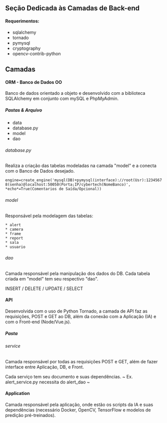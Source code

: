 ## Seção Dedicada às Camadas de Back-end



#### Requerimentos:

* sqlalchemy
* tornado
* pymysql
* cryptography
* opencv-contrib-python



## Camadas 



#### ORM - Banco de Dados OO 

Banco de dados orientado a objeto e desenvolvido com a biblioteca SQLAlchemy em conjunto com mySQL e PhpMyAdmin.

##### Pastas & Arquivo

  * data 
  * database.py
  * model
  * dao



###### database.py 

Realiza a criação das tabelas modeladas na camada "model" e a conecta com o Banco de Dados desejado.

`engine=create_engine('mysql(DB)+pymysql(interface)://root(Usr):12345678(senha)@localhost:50050(Porta;IP/cybertech(NomeBanco)', *echo*=True(Comentarios de Saída/Opcional))`



###### model 

Responsável pela modelagem das tabelas:

	* alert
	* camera 
	* frame
	* report
	* sala
	* usuario



###### dao

Camada responsável pela manipulação dos dados do DB. Cada tabela criada em "model" tem seu respectivo "dao".

 

INSERT / DELETE / UPDATE /  SELECT 



#### API 

Desenvolvida com o uso de Python Tornado, a camada de API faz as requisições, POST e GET ao DB, além da conexão com a Aplicação (IA) e com o Front-end (Node/Vue.js). 

 

##### Pasta

###### service  

Camada responsável por todas as requisições POST e GET, além de fazer interface entre Aplicação, DB, e Front. 

Cada serviço tem seu documento e suas dependências. ~ Ex. alert_service.py necessita do alert_dao ~



#### Application 

Camada responsável pela aplicação, onde estão os scripts da IA e suas dependências (necessário Docker, OpenCV, TensorFlow e modelos de predição pré-treinados).
